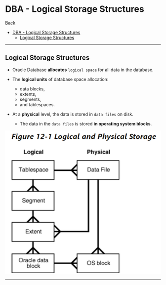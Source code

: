 # DBA - Logical Storage Structures

[Back](../../index.md)

- [DBA - Logical Storage Structures](#dba---logical-storage-structures)
  - [Logical Storage Structures](#logical-storage-structures)

---

## Logical Storage Structures

- Oracle Database **allocates** `logical space` for all data in the database.

- The **logical units** of database space allocation:

  - data blocks,
  - extents,
  - segments,
  - and tablespaces.

- At a **physical** level, the data is stored in `data files` on disk.
  - The data in the `data files` is stored **in operating system blocks**.

![logical_physical_diagram](./pic/logical_physical_diagram.png)

---

